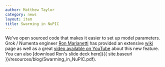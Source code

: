 ```yaml
---
author: Matthew Taylor
category: news
layout: item
title: Swarming in NuPIC
---
```


We've open sourced code that makes it easier to set up model parameters. Grok / Numenta engineer [Ron Marianetti](https://github.com/rmarianetti) has provided an extensive [wiki](https://github.com/numenta/nupic/wiki/Running-Swarms) page as well as a great <a href="http://www.youtube.com/watch?v=xYPKjKQ4YZ0" rel="prettyPhoto" title="Swarming in NuPIC Video">video available on YouTube</a> about this new feature. You can also [download Ron's slide deck here]({{ site.baseurl }}/resources/blog/Swarming_in_NuPIC.pdf).
